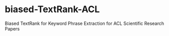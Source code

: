 # biased-TextRank-ACL
Biased TextRank for Keyword Phrase Extraction for ACL Scientific Research Papers
